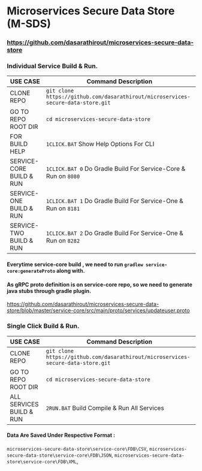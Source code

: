 
# Microservices Secure Data Store (M-SDS)

### https://github.com/dasarathirout/microservices-secure-data-store

### Individual Service Build & Run.
| USE CASE    | Command Description |
| ----------- | ------------------- |
| CLONE REPO| `git clone https://github.com/dasarathirout/microservices-secure-data-store.git` |
| GO TO REPO ROOT DIR | `cd microservices-secure-data-store` |
| FOR BUILD HELP | `1CLICK.BAT` Show Help Options For CLI|
| SERVICE-CORE BUILD & RUN | `1CLICK.BAT 0` Do Gradle Build For Service-Core & Run on `8080` |
| SERVICE-ONE BUILD & RUN | `1CLICK.BAT 1` Do Gradle Build For Service-One & Run on `8181`|
| SERVICE-TWO BUILD & RUN | `1CLICK.BAT 2` Do Gradle Build For Service-One & Run on `8282`|
#### Everytime service-core build , we need to run `gradlew service-core:generateProto` along with.
#### As gRPC proto definition is on service-core repo, so we need to generate java stubs through gradle plugin.
https://github.com/dasarathirout/microservices-secure-data-store/blob/master/service-core/src/main/proto/services/updateuser.proto
 
### Single Click Build & Run.
| USE CASE    | Command Description |
| ----------- | ------------------- |
| CLONE REPO| `git clone https://github.com/dasarathirout/microservices-secure-data-store.git` |
| GO TO REPO ROOT DIR | `cd microservices-secure-data-store` |
| ALL SERVICES BUILD & RUN | `2RUN.BAT` Build Compile & Run All Services|

#### Data Are Saved Under Respective Format :
`microservices-secure-data-store\service-core\FDB\CSV`,
`microservices-secure-data-store\service-core\FDB\JSON`,
`microservices-secure-data-store\service-core\FDB\XML`,
